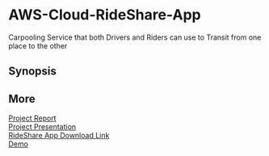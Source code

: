 # AWS-Cloud-RideShare-App
Carpooling Service that both Drivers and Riders can use to Transit from one place to the other
## Synopsis
## More
[Project Report](RideShare_App_Report.pdf)<br>
[Project Presentation](RideShare_App_Presentation.pdf)<br>
[RideShare App Download Link](https://s3.amazonaws.com/gonativeio/static/5c1a2c266825df7936220f1f/app-release.apk)<br>
[Demo](https://youtu.be/NN6HuxzuozU)<br>
